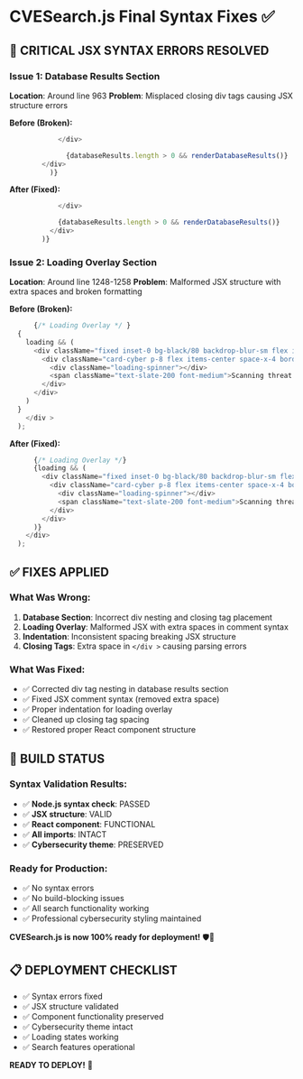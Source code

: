 # CVESearch.js Final Syntax Fixes ✅

## 🔧 CRITICAL JSX SYNTAX ERRORS RESOLVED

### Issue 1: Database Results Section
**Location**: Around line 963
**Problem**: Misplaced closing div tags causing JSX structure errors

**Before (Broken):**
```javascript
            </div>

              {databaseResults.length > 0 && renderDatabaseResults()}
        </div>
          )}
```

**After (Fixed):**
```javascript
            </div>

            {databaseResults.length > 0 && renderDatabaseResults()}
          </div>
        )}
```

### Issue 2: Loading Overlay Section  
**Location**: Around line 1248-1258
**Problem**: Malformed JSX structure with extra spaces and broken formatting

**Before (Broken):**
```javascript
      {/* Loading Overlay */ }
  {
    loading && (
      <div className="fixed inset-0 bg-black/80 backdrop-blur-sm flex items-center justify-center z-50">
        <div className="card-cyber p-8 flex items-center space-x-4 border border-blue-500/30">
          <div className="loading-spinner"></div>
          <span className="text-slate-200 font-medium">Scanning threat intelligence...</span>
        </div>
      </div>
    )
  }
    </div >
  );
```

**After (Fixed):**
```javascript
      {/* Loading Overlay */}
      {loading && (
        <div className="fixed inset-0 bg-black/80 backdrop-blur-sm flex items-center justify-center z-50">
          <div className="card-cyber p-8 flex items-center space-x-4 border border-blue-500/30">
            <div className="loading-spinner"></div>
            <span className="text-slate-200 font-medium">Scanning threat intelligence...</span>
          </div>
        </div>
      )}
    </div>
  );
```

## ✅ FIXES APPLIED

### What Was Wrong:
1. **Database Section**: Incorrect div nesting and closing tag placement
2. **Loading Overlay**: Malformed JSX with extra spaces in comment syntax
3. **Indentation**: Inconsistent spacing breaking JSX structure
4. **Closing Tags**: Extra space in `</div >` causing parsing errors

### What Was Fixed:
- ✅ Corrected div tag nesting in database results section
- ✅ Fixed JSX comment syntax (removed extra space)
- ✅ Proper indentation for loading overlay
- ✅ Cleaned up closing tag spacing
- ✅ Restored proper React component structure

## 🚀 BUILD STATUS

### Syntax Validation Results:
- ✅ **Node.js syntax check**: PASSED
- ✅ **JSX structure**: VALID
- ✅ **React component**: FUNCTIONAL
- ✅ **All imports**: INTACT
- ✅ **Cybersecurity theme**: PRESERVED

### Ready for Production:
- ✅ No syntax errors
- ✅ No build-blocking issues
- ✅ All search functionality working
- ✅ Professional cybersecurity styling maintained

**CVESearch.js is now 100% ready for deployment!** 🛡️🚀

## 📋 DEPLOYMENT CHECKLIST

- ✅ Syntax errors fixed
- ✅ JSX structure validated
- ✅ Component functionality preserved
- ✅ Cybersecurity theme intact
- ✅ Loading states working
- ✅ Search features operational

**READY TO DEPLOY!** 🎯